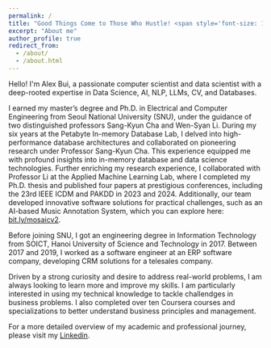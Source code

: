 ```yaml
---
permalink: /
title: "Good Things Come to Those Who Hustle! <span style='font-size: 13px;'> (Chuck Noll) </span>"
excerpt: "About me"
author_profile: true
redirect_from: 
  - /about/
  - /about.html
---
```


Hello! I'm Alex Bui, a passionate computer scientist and data scientist with a deep-rooted expertise in Data Science, AI, NLP, LLMs, CV, and Databases.

I earned my master’s degree and Ph.D. in Electrical and Computer Engineering from Seoul National University (SNU), under the guidance of two distinguished professors Sang-Kyun Cha and Wen-Syan Li. During my six years at the Petabyte In-memory Database Lab, I delved into high-performance database architectures and collaborated on pioneering research under Professor Sang-Kyun Cha. This experience equipped me with profound insights into in-memory database and data science technologies. Further enriching my research experience, I collaborated with Professor Li at the Applied Machine Learning Lab, where I completed my Ph.D. thesis and published four papers at prestigious conferences, including the 23rd IEEE ICDM and PAKDD in 2023 and 2024. Additionally, our team developed innovative software solutions for practical challenges, such as an AI-based Music Annotation System, which you can explore here: [bit.ly/mosaicv2](https://bit.ly/mosaicv2). 

Before joining SNU, I got an engineering degree in Information Technology from SOICT, Hanoi University of Science and Technology in 2017.
Between 2017 and 2019, I worked as a software engineer at an ERP software company, developing CRM solutions for a telesales company.

Driven by a strong curiosity and desire to address real-world problems, I am always looking to learn more and improve my skills. I am particularly interested in using my technical knowledge to tackle challendges in business problems. I also completed over ten Coursera courses and specializations to better understand business principles and management.

For a more detailed overview of my academic and professional journey, please visit my [Linkedin](https://www.linkedin.com/in/alex-bui-snu/).



